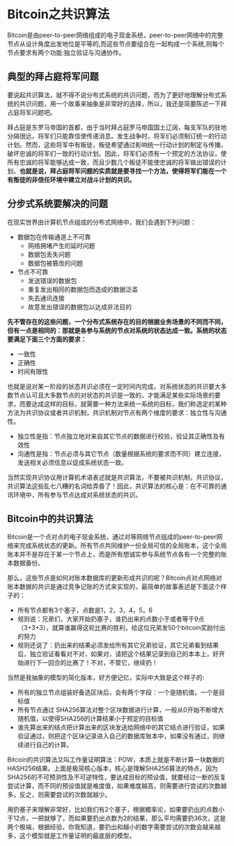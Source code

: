 # Bitcoin之共识算法
Bitcoin是由peer-to-peer网络组成的电子现金系统，peer-to-peer网络中的完整节点从设计角度出发地位是平等的,而这些节点要组合在一起构成一个系统,则每个节点要求有两个功能:独立验证与沟通协作。

## 典型的拜占庭将军问题
要说起共识算法，就不得不说分布式系统的共识问题，而为了更好地理解分布式系统的共识问题，用一个故事来抽象是非常好的选择，所以，我还是简要陈述一下拜占庭将军问题吧。

拜占庭是东罗马帝国的首都，由于当时拜占庭罗马帝国国土辽阔，每支军队的驻地分隔很远，将军们只能靠信使传递消息。发生战争时，将军们必须制订统一的行动计划。然而，这些将军中有叛徒，叛徒希望通过影响统一行动计划的制定与传播，破坏忠诚的将军们一致的行动计划。因此，将军们必须有一个预定的方法协议，使所有忠诚的将军能够达成一致，而且少数几个叛徒不能使忠诚的将军做出错误的计划。**也就是说，拜占庭将军问题的实质就是要寻找一个方法，使得将军们能在一个有叛徒的非信任环境中建立对战斗计划的共识。**

## 分步式系统要解决的问题
在现实世界由计算机节点组成的分布式网络中，我们会遇到下列问题：
* 数据包在传输通道上不可靠
  * 网络拥堵产生的延时问题
  * 数据包丢失问题
  * 数据包被篡改的问题
* 节点不可靠
  * 发送错误的数据包
  * 重复发出相同的数据包而造成的数据泛滥
  * 失去通讯连接
  * 故意发出错误的数据包以达成非法目的
  
**先不管存在的这些问题，一个分布式系统存在的目的根据业务场景的不同而不同，但有一点是相同的：那就是各参与系统的节点对系统的状态达成一致。系统的状态要满足下面三个方面的要求：**
  * 一致性
  * 正确性
  * 时间有限性
  
也就是说对某一阶段的状态共识必须在一定时间内完成，对系统状态的共识要大多数节点认可且大多数节点的对状态的共识是一致的，才能满足某些实际场景的要求，而要达成这样的目标，就需要一种方法来统一系统的目标，我们称选定的某种方法为共识协议或者共识机制，共识机制对节点有两个维度的要求：独立性与沟通性。 
* 独立性是指：节点独立地对来自其它节点的数据进行校验，验证其正确性及有效性
* 沟通性是指：节点必须与其它节点（数量根据系统的要求而不同）建立连接，发送相关必须信息以促成系统状态一致。

当然实现共识协议用计算机术语表述就是共识算法，不要被共识机制，共识协议，共识算法这些乱七八糟的名词给弄昏了！因此，共识算法的核心是：在不可靠的通讯环境中，所有参与节点达成对系统状态的共识。

## Bitcoin中的共识算法
Bitcoin是一个点对点的电子现金系统，通过对等网络节点组成的peer-to-peer网络来完成系统状态的更新。所有节点共同维护一份全局可信的全局账本，这个全局账本并不是存在于某一个节点上，而是所有想诚实参与系统节点各有一个完整的账本数据备份。

那么，这些节点是如何对账本数据库的更新形成共识的呢？Bitcoin点对点网络对账本数据的共识是通过竞争记账的方式来实现的，最简单的故事表述是下面这个样子的：
* 所有节点都有3个塞子，点数是1，2，3，4，5，6
* 规则说：兄弟们，大家开始扔塞子，谁扔出来的点数小于或者等于9点（3+3+3），就算谁赢得这轮比赛的胜利，给这位兄弟发50个bitcoin奖励付出的努力
* 规则还说了：扔出来的结果必须发给所有其它兄弟验证，其它兄弟看到结果后，独立验证看看对不对，如果对，请把这个结果记录到自己的本本上，好开始进行下一回合的比赛了！不对，不管它，继续扔！

当然是我抽象的模型的简化版本，好方便记忆，实际中大致是这个样子的:
* 所有的独立节点组装好备选区块后，会有两个字段：一个是随机值，一个是目标值
* 所有节点通过 SHA256算法对整个区块数据进行计算，一般从0开始不断增大随机值，以使得SHA256的计算结果小于预定的目标值
* 谁先算出来的结点把计算出来的区块发送给网络中的其它结点进行验证，如果验证通过，则把这个区块记录进入自己的数据库账本中，如果没有通过，则继续进行自己的计算。

Bitcoin的共识算法又叫工作量证明算法：POW，本质上就是不断计算一块数据的HASH256结果。上面是极简核心版本，核心是理解SHA256算法的特点，因为SHA256的不可预测性及不可逆特性，要达成目标的预设值，就要经过一断的反复尝试计算，而不同的预设值就是难度值，如果难度越高，则需要进行尝试的次数越多，反之，则需要尝试的次数就越少。

用扔塞子来理解非常好，比如我们有2个塞子，根据概率论，如果要扔出的点数小于12点，一把就够了，而如果要扔出点数为2的结果，那么平均需要扔36次，这是两个极端，根据经验，你我知道，要扔出和越小的数字需要尝试的次数会越来越多，这个模型就是工作量证明的最底层的模型。

